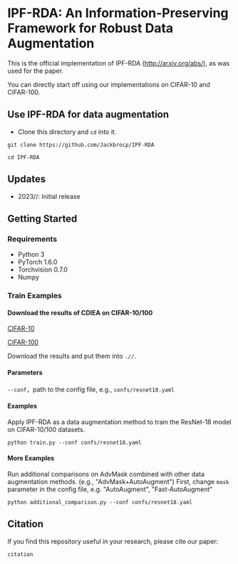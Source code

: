 # IPF-RDA: An Information-Preserving Framework for Robust Data Augmentation

This is the official implementation of IPF-RDA (http://arxiv.org/abs/), as was used for the paper.
 
You can directly start off using our implementations on CIFAR-10 and CIFAR-100.
## Use IPF-RDA for data augmentation
- Clone this directory and `cd`  into it.
 
`git clone https://github.com/Jackbrocp/IPF-RDA` 

`cd IPF-RDA`

## Updates
- 2023//: Initial release

## Getting Started
### Requirements
- Python 3
- PyTorch 1.6.0
- Torchvision 0.7.0
- Numpy
<!-- Install a fitting Pytorch version for your setup with GPU support, as our implementation  -->

### Train Examples 
#### Download the results of CDIEA on CIFAR-10/100
[CIFAR-10]()

[CIFAR-100]()

Download the results and put them into  ```.//```.
#### Parameters
```--conf```，path to the config file, e.g., ```confs/resnet18.yaml```
#### Examples 
Apply IPF-RDA as a data augmentation method to train the ResNet-18 model on CIFAR-10/100 datasets.

```python train.py --conf confs/resnet18.yaml```

#### More Examples
Run additional comparisons on AdvMask combined with other data augmentation methods. (e.g., "AdvMask+AutoAugment")
First, change ```mask``` parameter in the config file, e.g. "AutoAugment", "Fast-AutoAugment"

```python additional_comparison.py --conf confs/resnet18.yaml```

## Citation
If you find this repository useful in your research, please cite our paper:

`
citation
`

